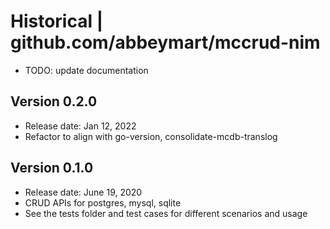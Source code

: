 # Historical  | github.com/abbeymart/mccrud-nim

- TODO: update documentation

## Version 0.2.0

- Release date: Jan 12, 2022
- Refactor to align with go-version, consolidate-mcdb-translog

## Version 0.1.0

- Release date: June 19, 2020
- CRUD APIs for postgres, mysql, sqlite
- See the tests folder and test cases for different scenarios and usage
